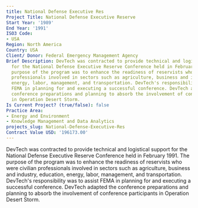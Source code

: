 ```yaml
---
title: National Defense Executive Res
Project Title: National Defense Executive Reserve
Start Year: '1989'
End Year: '1991'
ISO3 Code:
- USA
Region: North America
Country: USA
Client/ Donor: Federal Emergency Management Agency
Brief Description: DevTech was contracted to provide technical and logistical support
  for the National Defense Executive Reserve Conference held in February 1991. The
  purpose of the program was to enhance the readiness of reservists who were civilian
  professionals involved in sectors such as agriculture, business and industry, education,
  energy, labor, management, and transportation. DevTech's responsibility was to assist
  FEMA in planning for and executing a successful conference. DevTech adapted the
  conference preparations and planning to absorb the involvement of conference participants
  in Operation Desert Storm.
Is Current Project? (true/false): false
Practice Area:
- Energy and Environment
- Knowledge Management and Data Analytics
projects_slug: National-Defense-Executive-Res
Contract Value USD: '196173.00'
---
```


DevTech was contracted to provide technical and logistical support for the National Defense Executive Reserve Conference held in February 1991. The purpose of the program was to enhance the readiness of reservists who were civilian professionals involved in sectors such as agriculture, business and industry, education, energy, labor, management, and transportation. DevTech's responsibility was to assist FEMA in planning for and executing a successful conference. DevTech adapted the conference preparations and planning to absorb the involvement of conference participants in Operation Desert Storm.